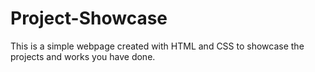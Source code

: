 # Project-Showcase
This is a simple webpage created with HTML and CSS to showcase the projects and works you have done.
